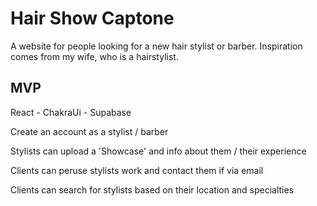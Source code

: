 # Hair Show Captone
A website for people looking for a new hair stylist or barber. Inspiration comes from my wife, who is a hairstylist.

## MVP
React - ChakraUi - Supabase

Create an account as a stylist / barber

Stylists can upload a 'Showcase' and info about them / their experience

Clients can peruse stylists work and contact them if via email

Clients can search for stylists based on their location and specialties
